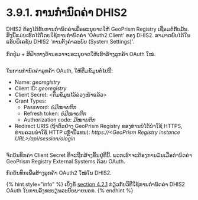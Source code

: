 # 3.9.1. ການກຳນົດຄ່າ DHIS2

DHIS2 ຕ້ອງໄດ້ຮັບການກຳນົດຄ່າເພື່ອອະນຸຍາດໃຫ້ GeoPrism Registry ເຊື່ອມຕໍ່ກັບມັນ. ສິ່ງນີ້ແມ່ນເຮັດໄດ້ໂດຍໃຊ້ການກຳນົດຄ່າ 'OAuth2 Client' ຂອງ DHIS2. ສາມາດພົບໄດ້ໃນແອັບພິເຄຊັນ DHIS2 'ການຕັ້ງຄ່າລະບົບ (System Settings)'.\
\
ກົດປຸ່ມ + ສີຟ້າທາງດ້ານຂວາຈະອະນຸຍາດໃຫ້ເຮົາສ້າງລູກຄ້າ OAuth ໃໝ່.

<figure><img src="../../../../.gitbook/assets/image (2) (1).png" alt=""><figcaption></figcaption></figure>

ໃນການກຳນົດຄ່າລູກຄ້າ OAuth, ໃຫ້ຕື່ມຂໍ້ມູນຕໍ່ໄປນີ້:

* Name: _georegistry_
* Client ID: _georegistry_
* Client Secret: <ຕື່ມຂໍ້ມູນໄວ້ລ່ວງໜ້າແລ້ວ>
* Grant Types:
  * Password: _ບໍ່ມີໝາຍຕິກ_
  * Refresh token: _ບໍ່ມີໝາຍຕິກ_
  * Authorization code: _ມີໝາຍຕິກ_
* Redirect URIS (ຖ້າຕົວຢ່າງ GeoPrism Registry ຂອງທ່ານບໍ່ໄດ້ນຳໃຊ້ HTTPS, ທ່ານຄວນນຳໃຊ້ HTTP ເຫຼົ່ານີ້ແທນ): _https://\<GeoPrism Registry instance URL>/api/session/ologin_

<figure><img src="../../../../.gitbook/assets/image (1) (4).png" alt=""><figcaption></figcaption></figure>

ຈົດບັນທຶກຄ່າ Client Secret ທີ່ຈະຖືກສ້າງຂຶ້ນຢູ່ທີ່ນີ້. ພວກເຮົາຈະຕ້ອງການມັນເມື່ອກຳນົດຄ່າ GeoPrism Registry External Systems ດ້ວຍ OAuth.

ກົດບັນທຶກເພື່ອສ້າງລູກຄ້າ OAuth2 ໃໝ່ໃນ DHIS2.

{% hint style="info" %}
ເບິ່ງຂໍ້ [section 4.2.1](../../../../versions/current/4-external-system-integration/4.2-register-and-synchronize-an-external-system/4.2.1-dhis2.md) ກ່ຽວກັບວິທີໃຊ້ການກຳນົດຄ່າ DHIS2 OAuth ໃນການລົງທະບຽນລະບົບພາຍນອກ.
{% endhint %}
